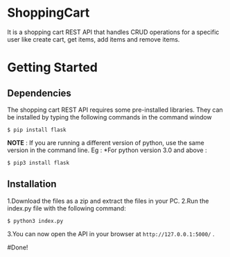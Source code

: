 # ShoppingCart
It is a shopping cart REST API that handles CRUD operations for a specific user like create cart, get items, add items and remove items.
# Getting Started
## Dependencies
The shopping cart REST API requires some pre-installed libraries. They can be installed by typing the following commands in the command window
```
$ pip install flask
```
**NOTE** : If you are running a different version of python, use the same version in the command line. Eg :
*For python version 3.0 and above :
```
$ pip3 install flask
```
## Installation
1.Download the files as a zip and extract the files in your PC.
2.Run the index.py file with the following command:
```
$ python3 index.py
```
3.You can now open the API in your browser at `http://127.0.0.1:5000/` .

#Done!
